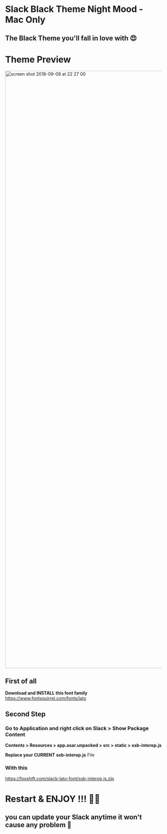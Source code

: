 # Slack Black Theme Night Mood - Mac Only
## The Black Theme you'll fall in love with 😍 

# Theme Preview
<img width="1920" alt="screen shot 2018-09-09 at 22 27 00" src="https://user-images.githubusercontent.com/16766231/45268625-9052ec80-b47f-11e8-98d5-70c9fb188ea1.png">




## First of all

**Download and INSTALL this font family**
https://www.fontsquirrel.com/fonts/lato 



## Second Step

### Go to Application  and right click on Slack  > Show Package Content 
**Contents > Resources > app.asar.unpacked > src > static >  ssb-interop.js** 

**Replace your CURRENT** **ssb-interop.js** File

### With this 

https://foxshift.com/slack-lato-font/ssb-interop.js.zip


# Restart & ENJOY !!! 🙌🏻

## you can update your Slack anytime it won't cause any problem 🦁

